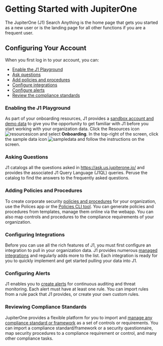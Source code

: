 # Getting Started with JupiterOne

The JupiterOne (J1) Search Anything is the home page that gets you started as a 
new user or is the landing page for all other functions if you are a frequent user. 

## Configuring Your Account

When you first log in to your account, you can:

- [Enable the J1 Playground](#enabling-the-j1playground)
- [Ask questions](#asking-questions)
- [Add policies and procedures](#adding-policies-and-procedures)
- [Configure integrations](#configuring-Integrations)
- [Configure alerts](#configuring-alerts) 
- [Review the compliance standards](#reviewing-compliance-standards)

### Enabling the J1 Playground

As part of your onboarding resources, J1 provides a [sandbox account and demo data](quickstart-sample-data.md) to give you the opportunity to get familiar with J1 before you start working with your organization data. Click the Resources
icon ![resourcesicon](../assets/icons/resources.png) and select **Onboarding**. In the top-right of the screen, click the sample data icon ![sampledata](../assets/icons/sample-data.png) and follow the instructions on the screen.

### Asking Questions

J1 catalogs all the questions asked in https://ask.us.jupiterone.io/ and provides the associated J1 Query Language (J1QL) queries. Peruse the catalog to find the answers to the frequently asked questions.

### Adding Policies and Procedures

To create corporate security [policies and procedures](../guides/manage-policies/policies-app.md) for your organization, use the Polices app or the [Policies CLI tool](../guides/manage-policies/policy-builder-cli.md). You can generate policies and  procedures from templates, manage them online via the webapp. You can also map controls and procedures to the compliance requirements of your organization.

### Configuring Integrations

Before you can use all the rich features of J1, you must first configure an integration to pull in your organization data. J1 provides numerous [managed integrations](configure-integrations.md) and regularly adds more to the list. Each integration is ready for you to quickly implement and get started pulling your data into J1.

### Configuring Alerts

J1 enables you to [create alerts](manage-alerts.md) for continuous auditing and threat monitoring. Each alert must have at least one rule. You can import rules from a rule pack that J1 provides, or create your own custom rules.

### Reviewing Compliance Standards

JupiterOne provides a flexible platform for you to import and [manage any compliance standard or framework](../Compliance_and-Reporting/compliance-overview.md) as a set of controls or requirements. You can import a compliance standard/framework or a security questionnaire, map security procedures to a compliance requirement or control, and many
other compliance tasks.

### 

